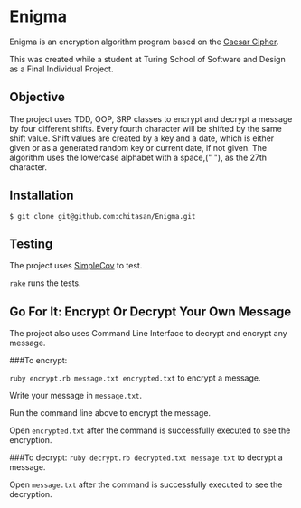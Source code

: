 # Enigma

Enigma is an encryption algorithm program based on the <a href="https://en.wikipedia.org/wiki/Caesar_cipher">Caesar Cipher</a>. 

This was created while a student at Turing School of Software and Design as a Final Individual Project. 

## Objective
The project uses TDD, OOP, SRP classes to encrypt and decrypt a message by four different shifts. Every fourth character will be shifted by the same shift value. Shift values are created by a key and a date, which is either given or as a generated random key or current date, if not given. The algorithm uses the lowercase alphabet with a space,(" "), as the 27th character.

## Installation
`$ git clone git@github.com:chitasan/Enigma.git`

## Testing
The project uses <a href="https://github.com/colszowka/simplecov"> SimpleCov</a> to test. 

`rake` runs the tests. 

## Go For It: Encrypt Or Decrypt Your Own Message 
The project also uses Command Line Interface to decrypt and encrypt any message.

###To encrypt:

`ruby encrypt.rb message.txt encrypted.txt` to encrypt a message.

Write your message in `message.txt`. 

Run the command line above to encrypt the message.

Open `encrypted.txt` after the command is successfully executed to see the encryption.

###To decrypt:
`ruby decrypt.rb decrypted.txt message.txt` to decrypt a message.

Open `message.txt` after the command is successfully executed to see the decryption.

